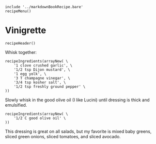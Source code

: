 ~~~ markdown-script
include '../markdownBookRecipe.bare'
recipeMenu()
~~~

# Vinigrette

~~~ markdown-script
recipeHeader()
~~~

Whisk together:

~~~ markdown-script
recipeIngredients(arrayNew( \
    '1 clove crushed garlic', \
    '1/2 tsp Dijon mustard', \
    '1 egg yolk', \
    '3 T champagne vinegar', \
    '3/4 tsp kosher salt', \
    '1/2 tsp freshly ground pepper' \
))
~~~

Slowly whisk in the good olive oil (I like Lucini) until dressing is thick and emulsified.

~~~ markdown-script
recipeIngredients(arrayNew( \
    '1/2 C good olive oil' \
))
~~~

This dressing is great on all salads, but my favorite is mixed baby greens, sliced green onions,
sliced tomatoes, and sliced avocado.
